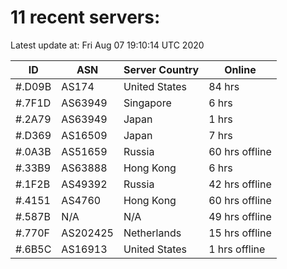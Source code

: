 # 11 recent servers:

Latest update at: Fri Aug 07 19:10:14 UTC 2020

| ID | ASN | Server Country | Online |
| -- | --- | -------------- | ------ |
| #.D09B | AS174 | United States | 84 hrs |
| #.7F1D | AS63949 | Singapore | 6 hrs |
| #.2A79 | AS63949 | Japan | 1 hrs |
| #.D369 | AS16509 | Japan | 7 hrs |
| #.0A3B | AS51659 | Russia | 60 hrs offline |
| #.33B9 | AS63888 | Hong Kong | 6 hrs |
| #.1F2B | AS49392 | Russia | 42 hrs offline |
| #.4151 | AS4760 | Hong Kong | 60 hrs offline |
| #.587B | N/A | N/A | 49 hrs offline |
| #.770F | AS202425 | Netherlands | 15 hrs offline |
| #.6B5C | AS16913 | United States | 1 hrs offline |

